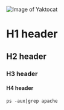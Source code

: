 ![Image of Yaktocat](https://octodex.github.com/images/yaktocat.png)


# H1 header
## H2 header
### H3 header
#### H4 header

```
ps -aux|grep apache
```
